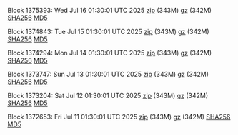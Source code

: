 Block 1375393: Wed Jul 16 01:30:01 UTC 2025 [zip](https://files.01coin.io/mainnet/2025-07-16/bootstrap.dat.zip) (343M) [gz](https://files.01coin.io/mainnet/2025-07-16/bootstrap.dat.tar.gz) (342M) [SHA256](https://files.01coin.io/mainnet/2025-07-16/sha256.txt) [MD5](https://files.01coin.io/mainnet/2025-07-16/md5.txt)

Block 1374843: Tue Jul 15 01:30:01 UTC 2025 [zip](https://files.01coin.io/mainnet/2025-07-15/bootstrap.dat.zip) (343M) [gz](https://files.01coin.io/mainnet/2025-07-15/bootstrap.dat.tar.gz) (342M) [SHA256](https://files.01coin.io/mainnet/2025-07-15/sha256.txt) [MD5](https://files.01coin.io/mainnet/2025-07-15/md5.txt)

Block 1374294: Mon Jul 14 01:30:01 UTC 2025 [zip](https://files.01coin.io/mainnet/2025-07-14/bootstrap.dat.zip) (343M) [gz](https://files.01coin.io/mainnet/2025-07-14/bootstrap.dat.tar.gz) (342M) [SHA256](https://files.01coin.io/mainnet/2025-07-14/sha256.txt) [MD5](https://files.01coin.io/mainnet/2025-07-14/md5.txt)

Block 1373747: Sun Jul 13 01:30:01 UTC 2025 [zip](https://files.01coin.io/mainnet/2025-07-13/bootstrap.dat.zip) (343M) [gz](https://files.01coin.io/mainnet/2025-07-13/bootstrap.dat.tar.gz) (342M) [SHA256](https://files.01coin.io/mainnet/2025-07-13/sha256.txt) [MD5](https://files.01coin.io/mainnet/2025-07-13/md5.txt)

Block 1373204: Sat Jul 12 01:30:01 UTC 2025 [zip](https://files.01coin.io/mainnet/2025-07-12/bootstrap.dat.zip) (343M) [gz](https://files.01coin.io/mainnet/2025-07-12/bootstrap.dat.tar.gz) (342M) [SHA256](https://files.01coin.io/mainnet/2025-07-12/sha256.txt) [MD5](https://files.01coin.io/mainnet/2025-07-12/md5.txt)

Block 1372653: Fri Jul 11 01:30:01 UTC 2025 [zip](https://files.01coin.io/mainnet/2025-07-11/bootstrap.dat.zip) (343M) [gz](https://files.01coin.io/mainnet/2025-07-11/bootstrap.dat.tar.gz) (342M) [SHA256](https://files.01coin.io/mainnet/2025-07-11/sha256.txt) [MD5](https://files.01coin.io/mainnet/2025-07-11/md5.txt)
